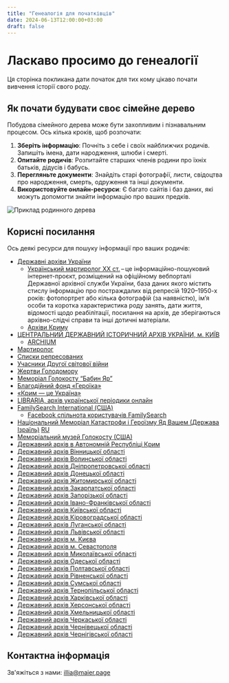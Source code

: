 ```yaml
---
title: "Генеалогія для початківців"
date: 2024-06-13T12:00:00+03:00
draft: false
---
```


# Ласкаво просимо до генеалогії

Ця сторінка покликана дати початок для тих кому цікаво почати вивчення історії свого роду.

## Як почати будувати своє сімейне дерево

Побудова сімейного дерева може бути захопливим і пізнавальним процесом. Ось кілька кроків, щоб розпочати:

1. **Зберіть інформацію**: Почніть з себе і своїх найближчих родичів. Запишіть імена, дати народження, шлюби і смерті.
2. **Опитайте родичів**: Розпитайте старших членів родини про їхніх батьків, дідусів і бабусь.
3. **Перегляньте документи**: Знайдіть старі фотографії, листи, свідоцтва про народження, смерть, одруження та інші документи.
4. **Використовуйте онлайн-ресурси**: Є багато сайтів і баз даних, які можуть допомогти знайти інформацію про ваших предків.

![Приклад родинного дерева](images/family-tree-example-filled.jpg)

## Корисні посилання

Ось деякі ресурси для пошуку інформації про ваших родичів:

- [Державні архіви України](https://archives.gov.ua)
  - [Український мартиролог ХХ cт.](https://archives.gov.ua/um.php) – це інформаційно-пошуковий інтернет-проєкт, розміщений на офіційному вебпорталі Державної архівної служби України, база даних якого містить стислу інформацію про постраждалих від репресій 1920–1950-х років: фотопортрет або кілька фотографій (за наявністю), ім’я особи та коротка характеристика роду занять, дати життя, відомості щодо реабілітації, посилання на архів, де зберігаються архівно-слідчі справи та інші дотичні матеріали.
  - [Архіви Криму](https://archives.gov.ua/ua/архіви-криму/)
- [ЦЕНТРАЛЬНИЙ ДЕРЖАВНИЙ ІСТОРИЧНИЙ АРХІВ УКРАЇНИ, м. КИЇВ](https://cdiak.archives.gov.ua)
  - [ARCHIUM](https://archium.cdiak.archives.gov.ua)
- [Мартиролог](https://martirolog.org.ua)
- [Списки репресованих](https://dissidenten.eu)
- [Учасники Другої світової війни](https://memorybook.org.ua)
- [Жертви Голодомору](https://holodomor.org.ua)
- [Меморіал Голокосту “Бабин Яр”](https://babynyar.org/ua/archive)
- [Благодійний фонд «Героїка»](http://www.db.geroika.org.ua/ua/home.html)
- [«Крим — це Україна»](https://crimea-is-ukraine.org/)
- [LIBRARIA, архів української періодики онлайн](https://libraria.ua)
- [FamilySearch International (США)](https://www.familysearch.org/uk/)
  - [Facebook спільнота користувачів FamilySearch](https://www.facebook.com/groups/familysearchukr/posts/389315109276693/__tn__=-UK-R)
- [Національний Меморіал Катастрофи і Героїзму Яд Вашем (Держава Ізраїль)](https://www.yadvashem.org/collections.html) [RU](https://www.yadvashem.org/ru/collections.html)
- [Меморіальний музей Голокосту (США)](http://ushmm.org/ukrainearchive)
- [Державний архів в Автономній Республіці Крим](https://db.archives.gov.ua/metric-books/?arch_id=11)
- [Державний архів Вінницької області](http://davio.gov.ua/)
- [Державний архів Волинської області](http://volyn.archives.gov.ua/)
- [Державний архів Дніпропетровської області](http://dp.archives.gov.ua/)
- [Державний архів Донецької області](http://dn.archives.gov.ua/)
- [Державний архів Житомирської області](http://zhytomyr.archives.gov.ua/)
- [Державний архів Закарпатської області](https://dazo.gov.ua/)
- [Державний архів Запорізької області](http://www.archivzp.gov.ua/)
- [Державний архів Івано-Франківської області](http://if.archives.gov.ua/)
- [Державний архів Київської області](http://dako.gov.ua/)
- [Державний архів Кіровоградської області](http://dakiro.kr-admin.gov.ua/)
- [Державний архів Луганської області](http://lg.archives.gov.ua/)
- [Державний архів Львівської області](http://archivelviv.gov.ua/)
- [Державний архів м. Києва](http://archive.kyivcity.gov.ua/)
- [Державний архів м. Севастополя](https://tsdea.archives.gov.ua/metric-books/?arch_id=37)
- [Державний архів Миколаївської області](http://mk.archives.gov.ua/)
- [Державний архів Одеської області](https://archive.od.gov.ua/)
- [Державний архів Полтавської області](http://poltava.archives.gov.ua/)
- [Державний архів Рівненської області](http://rv.archives.gov.ua/)
- [Державний архів Сумської області](https://daso.archives.gov.ua/)
- [Державний архів Тернопільської області](https://te.archives.gov.ua/)
- [Державний архів Харківської області](http://archives.kh.gov.ua/)
- [Державний архів Херсонської області](http://kherson.archives.gov.ua/)
- [Державний архів Хмельницької області](http://dahmo.gov.ua/)
- [Державний архів Черкаської області](http://ck.archives.gov.ua/)
- [Державний архів Чернівецької області](http://cv.archives.gov.ua/)
- [Державний архів Чернігівської області](http://cn.archives.gov.ua/)

## Контактна інформація

Зв'яжіться з нами: illia@maier.page
